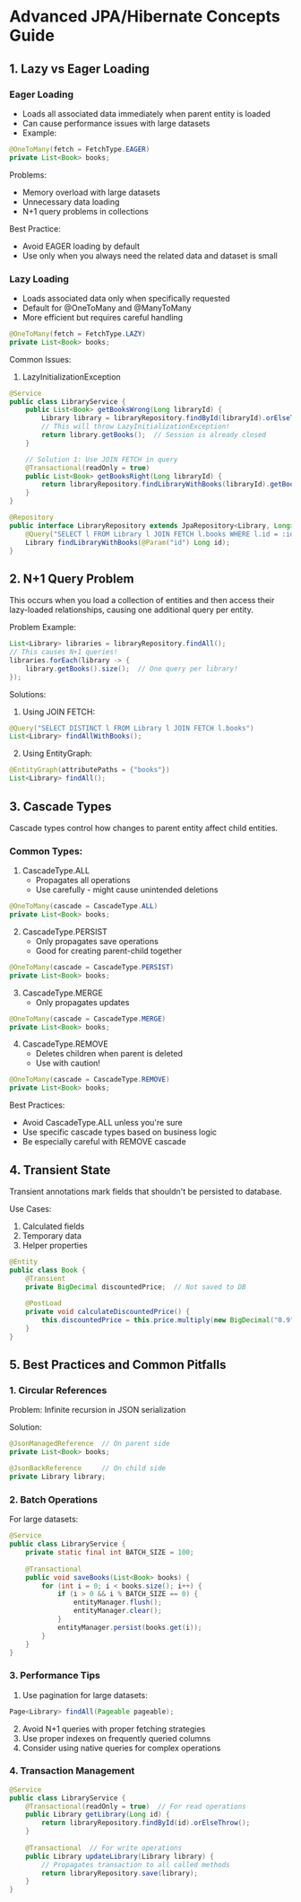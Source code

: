 # Advanced JPA/Hibernate Concepts Guide

## 1. Lazy vs Eager Loading

### Eager Loading
- Loads all associated data immediately when parent entity is loaded
- Can cause performance issues with large datasets
- Example:
```java
@OneToMany(fetch = FetchType.EAGER)
private List<Book> books;
```

Problems:
- Memory overload with large datasets
- Unnecessary data loading
- N+1 query problems in collections

Best Practice:
- Avoid EAGER loading by default
- Use only when you always need the related data and dataset is small

### Lazy Loading
- Loads associated data only when specifically requested
- Default for @OneToMany and @ManyToMany
- More efficient but requires careful handling
```java
@OneToMany(fetch = FetchType.LAZY)
private List<Book> books;
```

Common Issues:
1. LazyInitializationException
```java
@Service
public class LibraryService {
    public List<Book> getBooksWrong(Long libraryId) {
        Library library = libraryRepository.findById(libraryId).orElseThrow();
        // This will throw LazyInitializationException!
        return library.getBooks();  // Session is already closed
    }

    // Solution 1: Use JOIN FETCH in query
    @Transactional(readOnly = true)
    public List<Book> getBooksRight(Long libraryId) {
        return libraryRepository.findLibraryWithBooks(libraryId).getBooks();
    }
}

@Repository
public interface LibraryRepository extends JpaRepository<Library, Long> {
    @Query("SELECT l FROM Library l JOIN FETCH l.books WHERE l.id = :id")
    Library findLibraryWithBooks(@Param("id") Long id);
}
```

## 2. N+1 Query Problem

This occurs when you load a collection of entities and then access their lazy-loaded relationships, causing one additional query per entity.

Problem Example:
```java
List<Library> libraries = libraryRepository.findAll();
// This causes N+1 queries!
libraries.forEach(library -> {
    library.getBooks().size();  // One query per library!
});
```

Solutions:
1. Using JOIN FETCH:
```java
@Query("SELECT DISTINCT l FROM Library l JOIN FETCH l.books")
List<Library> findAllWithBooks();
```

2. Using EntityGraph:
```java
@EntityGraph(attributePaths = {"books"})
List<Library> findAll();
```

## 3. Cascade Types

Cascade types control how changes to parent entity affect child entities.

### Common Types:
1. CascadeType.ALL
    - Propagates all operations
    - Use carefully - might cause unintended deletions
```java
@OneToMany(cascade = CascadeType.ALL)
private List<Book> books;
```

2. CascadeType.PERSIST
    - Only propagates save operations
    - Good for creating parent-child together
```java
@OneToMany(cascade = CascadeType.PERSIST)
private List<Book> books;
```

3. CascadeType.MERGE
    - Only propagates updates
```java
@OneToMany(cascade = CascadeType.MERGE)
private List<Book> books;
```

4. CascadeType.REMOVE
    - Deletes children when parent is deleted
    - Use with caution!
```java
@OneToMany(cascade = CascadeType.REMOVE)
private List<Book> books;
```

Best Practices:
- Avoid CascadeType.ALL unless you're sure
- Use specific cascade types based on business logic
- Be especially careful with REMOVE cascade

## 4. Transient State

Transient annotations mark fields that shouldn't be persisted to database.

Use Cases:
1. Calculated fields
2. Temporary data
3. Helper properties

```java
@Entity
public class Book {
    @Transient
    private BigDecimal discountedPrice;  // Not saved to DB
    
    @PostLoad
    private void calculateDiscountedPrice() {
        this.discountedPrice = this.price.multiply(new BigDecimal("0.9"));
    }
}
```

## 5. Best Practices and Common Pitfalls

### 1. Circular References
Problem: Infinite recursion in JSON serialization

Solution:
```java
@JsonManagedReference  // On parent side
private List<Book> books;

@JsonBackReference     // On child side
private Library library;
```

### 2. Batch Operations
For large datasets:
```java
@Service
public class LibraryService {
    private static final int BATCH_SIZE = 100;
    
    @Transactional
    public void saveBooks(List<Book> books) {
        for (int i = 0; i < books.size(); i++) {
            if (i > 0 && i % BATCH_SIZE == 0) {
                entityManager.flush();
                entityManager.clear();
            }
            entityManager.persist(books.get(i));
        }
    }
}
```

### 3. Performance Tips
1. Use pagination for large datasets:
```java
Page<Library> findAll(Pageable pageable);
```

2. Avoid N+1 queries with proper fetching strategies
3. Use proper indexes on frequently queried columns
4. Consider using native queries for complex operations

### 4. Transaction Management
```java
@Service
public class LibraryService {
    @Transactional(readOnly = true)  // For read operations
    public Library getLibrary(Long id) {
        return libraryRepository.findById(id).orElseThrow();
    }
    
    @Transactional  // For write operations
    public Library updateLibrary(Library library) {
        // Propagates transaction to all called methods
        return libraryRepository.save(library);
    }
}
```